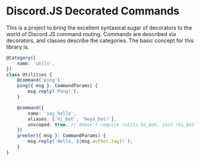 # Discord.JS Decorated Commands

This is a project to bring the excellent syntaxical sugar of decorators to the world of Discord.JS command routing. Commands are described via decorators, and classes describe the categories. The basic concept for this library is.

```typescript
@Category({
    name: 'utils',
})
class Utilities {
    @command('ping')
    ping({ msg }: CommandParams) {
        msg.reply('Pong!');
    }

    @command({
        name: 'say_hello',
        aliases: ['hi_bot', 'heya_bot!'],
        unscoped: true, // doesn't require !utils hi_bot, just !hi_bot
    })
    greeter({ msg }: CommandParams) {
        msg.reply(`Hello, ${msg.author.tag}!`);
    }
}
```